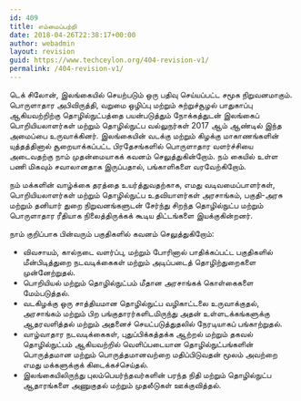 ```yaml
---
id: 409
title: எம்மைப்பற்றி
date: 2018-04-26T22:38:17+00:00
author: webadmin
layout: revision
guid: https://www.techceylon.org/404-revision-v1/
permalink: /404-revision-v1/
---
```

டெக் சிலோன், இலங்கையில் செயற்படும் ஒரு பதிவு செய்யப்பட்ட சமூக நிறுவனமாகும். பொருளாதார அபிவிருத்தி, வறுமை ஒழிப்பு மற்றும் சுற்றுச்சூழல் பாதுகாப்பு ஆகியவற்றிற்கு தொழில்நுட்பத்தை பயன்படுத்தும் நோக்கத்துடன் இலங்கைப் பொறியியலாளர்கள் மற்றும் தொழில்நுட்ப வல்லுநர்கள் 2017 ஆம் ஆண்டில் இந்த அமைப்பை உருவாக்கினர். இலங்கையின் வடக்கு மற்றும் கிழக்கு மாகாணங்களின் யுத்தத்தினால் சூறையாக்கப்பட்ட பிரதேசங்களில் பொருளாதார வளர்ச்சியை அடைவதற்கு நாம் முதன்மையாகக் கவனம் செலுத்துகின்றோம். நம் கையில் உள்ள பணி மிகவும் சவாலானதாக இருப்பதால், பங்காளிகளை வரவேற்கிறோம்.

நம் மக்களின் வாழ்க்கை தரத்தை உயர்த்துவதற்காக, எமது வடிவமைப்பாளர்கள், பொறியியலாளர்கள் மற்றும் தொழில்நுட்ப உதவியாளர்கள் அரசாங்கம், பகுதி-அரசு மற்றும் தனியார் துறை நிறுவனங்களுடன் சேர்ந்து சிறந்த தொழில்நுட்ப மற்றும் பொருளாதார ரீதியாக நிலைத்திருக்கக் கூடிய திட்டங்களை இயக்குகின்றனர்.

நாம் குறிப்பாக பின்வரும் பகுதிகளில் கவனம் செலுத்துகிறோம்:

  * விவசாயம், கால்நடை வளர்ப்பு, மற்றும் போரினால் பாதிக்கப்பட்ட பகுதிகளில் மீன்பிடித்துறை நடவடிக்கைகள் மற்றும் அடிப்படைத் தொழிற்துறைகளை முன்னேற்றுதல்.
  * பொறியியல் மற்றும் தொழில்நுட்பம் மீதான அரசாங்கக் கொள்கைகளை மேம்படுத்தல்.
  * வடகிழக்கு ஒரு சாத்தியமான தொழில்நுட்ப வழிகாட்டலை உருவாக்குதல், அரசாங்கம் மற்றும் பிற பங்குதாரர்களிடமிருந்து அதன் உள்ளடக்கங்களுக்கு ஆதரவளித்தல் மற்றும் அதனைச் செயட்படுத்துதலில் நேரடியாகப் பங்காற்றுதல்.
  * வாழ்வாதார நடவடிக்கைகள், புதுப்பிக்கத்தக்க ஆற்றல் மற்றும் தகவல் தொழில்நுட்பம் ஆகியவற்றில் வெளிப்படையான தொழில்நுட்பங்களின் பொருத்தமான மற்றும் பொருத்தமானவற்றை மதிப்பிடுவதன் மூலம் அவற்றை எமது மக்களுக்குக் கிடைக்கச்செய்தல்.
  * இலங்கையிலிருந்து புலம்பெயர்ந்தவர்களின் பரந்த நிதி மற்றும் தொழில்நுட்ப ஆதாரங்களை அணுகுதல் மற்றும் முதலீடுகள் ஊக்குவித்தல்.